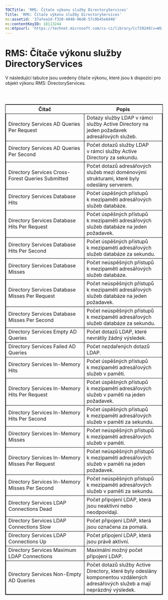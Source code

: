 ```yaml
---
TOCTitle: 'RMS: Čítače výkonu služby DirectoryServices'
Title: 'RMS: Čítače výkonu služby DirectoryServices'
ms:assetid: '37afea1d-f320-4040-96d8-57c0b45e6d46'
ms:contentKeyID: 18113244
ms:mtpsurl: 'https://technet.microsoft.com/cs-cz/library/Cc720240(v=WS.10)'
---
```


RMS: Čítače výkonu služby DirectoryServices
===========================================

V následující tabulce jsou uvedeny čítače výkonu, které jsou k dispozici pro objekt výkonu RMS: DirectoryServices.

###  

 
<table style="border:1px solid black;">
<colgroup>
<col width="50%" />
<col width="50%" />
</colgroup>
<thead>
<tr class="header">
<th>Čítač</th>
<th>Popis</th>
</tr>
</thead>
<tbody>
<tr class="odd">
<td style="border:1px solid black;">Directory Services AD Queries Per Request</td>
<td style="border:1px solid black;">Dotazy služby LDAP v rámci služby Active Directory na jeden požadavek adresářových služeb.</td>
</tr>
<tr class="even">
<td style="border:1px solid black;">Directory Services AD Queries Per Second</td>
<td style="border:1px solid black;">Počet dotazů služby LDAP v rámci služby Active Directory za sekundu.</td>
</tr>
<tr class="odd">
<td style="border:1px solid black;">Directory Services Cross-Forest Queries Submitted</td>
<td style="border:1px solid black;">Počet dotazů adresářových služeb mezi doménovými strukturami, které byly odeslány serverem.</td>
</tr>
<tr class="even">
<td style="border:1px solid black;">Directory Services Database Hits</td>
<td style="border:1px solid black;">Počet úspěšných přístupů k mezipaměti adresářových služeb databáze.</td>
</tr>
<tr class="odd">
<td style="border:1px solid black;">Directory Services Database Hits Per Request</td>
<td style="border:1px solid black;">Počet úspěšných přístupů k mezipaměti adresářových služeb databáze na jeden požadavek.</td>
</tr>
<tr class="even">
<td style="border:1px solid black;">Directory Services Database Hits Per Second</td>
<td style="border:1px solid black;">Počet úspěšných přístupů k mezipaměti adresářových služeb databáze za sekundu.</td>
</tr>
<tr class="odd">
<td style="border:1px solid black;">Directory Services Database Misses</td>
<td style="border:1px solid black;">Počet neúspěšných přístupů k mezipaměti adresářových služeb databáze.</td>
</tr>
<tr class="even">
<td style="border:1px solid black;">Directory Services Database Misses Per Request</td>
<td style="border:1px solid black;">Počet neúspěšných přístupů k mezipaměti adresářových služeb databáze na jeden požadavek.</td>
</tr>
<tr class="odd">
<td style="border:1px solid black;">Directory Services Database Misses Per Second</td>
<td style="border:1px solid black;">Počet neúspěšných přístupů k mezipaměti adresářových služeb databáze za sekundu.</td>
</tr>
<tr class="even">
<td style="border:1px solid black;">Directory Services Empty AD Queries</td>
<td style="border:1px solid black;">Počet dotazů LDAP, které nevrátily žádný výsledek.</td>
</tr>
<tr class="odd">
<td style="border:1px solid black;">Directory Services Failed AD Queries</td>
<td style="border:1px solid black;">Počet nezdařených dotazů LDAP.</td>
</tr>
<tr class="even">
<td style="border:1px solid black;">Directory Services In-Memory Hits</td>
<td style="border:1px solid black;">Počet úspěšných přístupů k mezipaměti adresářových služeb v paměti.</td>
</tr>
<tr class="odd">
<td style="border:1px solid black;">Directory Services In-Memory Hits Per Request</td>
<td style="border:1px solid black;">Počet úspěšných přístupů k mezipaměti adresářových služeb v paměti na jeden požadavek.</td>
</tr>
<tr class="even">
<td style="border:1px solid black;">Directory Services In-Memory Hits Per Second</td>
<td style="border:1px solid black;">Počet úspěšných přístupů k mezipaměti adresářových služeb v paměti za sekundu.</td>
</tr>
<tr class="odd">
<td style="border:1px solid black;">Directory Services In-Memory Misses</td>
<td style="border:1px solid black;">Počet neúspěšných přístupů k mezipaměti adresářových služeb v paměti.</td>
</tr>
<tr class="even">
<td style="border:1px solid black;">Directory Services In-Memory Misses Per Request</td>
<td style="border:1px solid black;">Počet neúspěšných přístupů k mezipaměti adresářových služeb v paměti na jeden požadavek.</td>
</tr>
<tr class="odd">
<td style="border:1px solid black;">Directory Services In-Memory Misses Per Second</td>
<td style="border:1px solid black;">Počet neúspěšných přístupů k mezipaměti adresářových služeb v paměti za sekundu.</td>
</tr>
<tr class="even">
<td style="border:1px solid black;">Directory Services LDAP Connections Dead</td>
<td style="border:1px solid black;">Počet připojení LDAP, která jsou neaktivní nebo neodpovídají.</td>
</tr>
<tr class="odd">
<td style="border:1px solid black;">Directory Services LDAP Connections Slow</td>
<td style="border:1px solid black;">Počet připojení LDAP, která jsou označena za pomalá.</td>
</tr>
<tr class="even">
<td style="border:1px solid black;">Directory Services LDAP Connections Up</td>
<td style="border:1px solid black;">Počet připojení LDAP, která jsou právě aktivní.</td>
</tr>
<tr class="odd">
<td style="border:1px solid black;">Directory Services Maximum LDAP Connections</td>
<td style="border:1px solid black;">Maximální možný počet připojení LDAP.</td>
</tr>
<tr class="even">
<td style="border:1px solid black;">Directory Services Non-Empty AD Queries</td>
<td style="border:1px solid black;">Počet dotazů služby Active Directory, které byly odeslány komponentou vzdálených adresářových služeb a mají neprázdný výsledek.</td>
</tr>
</tbody>
</table>
